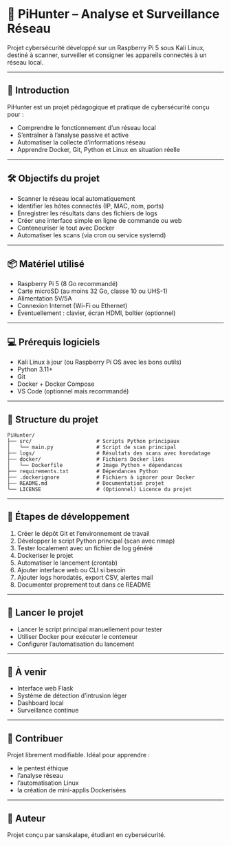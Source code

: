 # 📡 PiHunter – Analyse et Surveillance Réseau

Projet cybersécurité développé sur un Raspberry Pi 5 sous Kali Linux, destiné à scanner, surveiller et consigner les appareils connectés à un réseau local.

---

## 🧠 Introduction

PiHunter est un projet pédagogique et pratique de cybersécurité conçu pour :
- Comprendre le fonctionnement d’un réseau local
- S’entraîner à l’analyse passive et active
- Automatiser la collecte d’informations réseau
- Apprendre Docker, Git, Python et Linux en situation réelle

---

## 🛠️ Objectifs du projet

- Scanner le réseau local automatiquement
- Identifier les hôtes connectés (IP, MAC, nom, ports)
- Enregistrer les résultats dans des fichiers de logs
- Créer une interface simple en ligne de commande ou web
- Conteneuriser le tout avec Docker
- Automatiser les scans (via cron ou service systemd)

---

## 📦 Matériel utilisé

- Raspberry Pi 5 (8 Go recommandé)
- Carte microSD (au moins 32 Go, classe 10 ou UHS-1)
- Alimentation 5V/5A
- Connexion Internet (Wi-Fi ou Ethernet)
- Éventuellement : clavier, écran HDMI, boîtier (optionnel)

---

## 💻 Prérequis logiciels

- Kali Linux à jour (ou Raspberry Pi OS avec les bons outils)
- Python 3.11+
- Git
- Docker + Docker Compose
- VS Code (optionnel mais recommandé)

---

## 📁 Structure du projet

```
PiHunter/
├── src/                     # Scripts Python principaux
│   └── main.py              # Script de scan principal
├── logs/                    # Résultats des scans avec horodatage
├── docker/                  # Fichiers Docker liés
│   └── Dockerfile           # Image Python + dépendances
├── requirements.txt         # Dépendances Python
├── .dockerignore            # Fichiers à ignorer pour Docker
├── README.md                # Documentation projet
└── LICENSE                  # (Optionnel) Licence du projet
```

---

## 🧱 Étapes de développement

1. Créer le dépôt Git et l’environnement de travail
2. Développer le script Python principal (scan avec nmap)
3. Tester localement avec un fichier de log généré
4. Dockeriser le projet
5. Automatiser le lancement (crontab)
6. Ajouter interface web ou CLI si besoin
7. Ajouter logs horodatés, export CSV, alertes mail
8. Documenter proprement tout dans ce README

---

## 🚀 Lancer le projet

- Lancer le script principal manuellement pour tester
- Utiliser Docker pour exécuter le conteneur
- Configurer l’automatisation du lancement

---

## 📑 À venir

- Interface web Flask
- Système de détection d’intrusion léger
- Dashboard local
- Surveillance continue

---

## 🤝 Contribuer

Projet librement modifiable. Idéal pour apprendre :
- le pentest éthique
- l’analyse réseau
- l’automatisation Linux
- la création de mini-applis Dockerisées

---

## 🧠 Auteur

Projet conçu par sanskalape, étudiant en cybersécurité.

